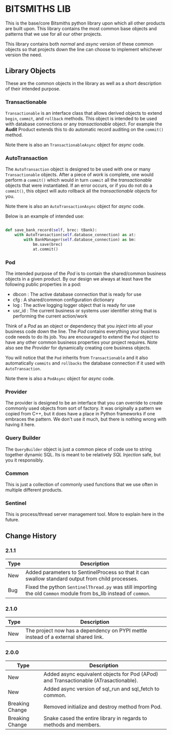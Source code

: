 # BITSMITHS LIB #

This is the base/core Bitsmiths python library upon which all other products are built upon. This library contains the most
common base objects and patterns that we use for all our other projects.

This library contains both *normal* and *async* version of these common objects so that projects down the line can choose to
implement whichever version the need.


## Library Objects ##

These are the common objects in the library as well as a short description of their intended purpose.

### Transactionable ###

`Transactionable` is an interface class that allows derived objects to extend `begin`, `commit`, and `rollback`
methods. This object is intended to be used with database connections or any *transactionable* object. For example the
**Audit** Product extends this to do automatic record auditing on the `commit()` method.

Note there is also an `TransactionableAsync` object for *async* code.

### AutoTransaction ###

The `AutoTransaction` object is designed to be used with one or many `Transactionable` objects. After a piece of
*work* is complete, one would perform a `commit()` which would in turn `commit` all the *transactionable* objects that
were instantiated. If an error occurs, or if you do not do a `commit()`, this object will auto rollback all
the *transactionable* objects for you.

Note there is also an `AutoTransactionAsync` object for *async* code.

Below is an example of intended use:

```python

def save_bank_record(self, brec: tBank):
	with AutoTransaction(self.database_connection) as at:
		with BankManager(self.database_connection) as bm:
			bm.save(brec)
			at.commit()

```

### Pod ###

The intended purpose of the *Pod* is to contain the shared/common business objects in a given product. By our
design we always at least have the following public properties in a pod:

- dbcon : The active database connection that is ready for use
- cfg : A shared/common configuration dictionary
- log : The active logging logger object that is ready for use
- usr_id : The current business or systems user identifier string that is performing the current action/work

Think of a *Pod* as an object or dependency that you *inject* into all your business code down the line. The *Pod* contains
everything your business code needs to do its job. You are encouraged to extend the `Pod` object to have
any other common business properties your project requires.  Note also see the *Provider* for dynamically creating
core business objects.

You will notice that the `Pod` inherits from `Transactionable` and it also automatically `commits` and `rollbacks` the
database connection if it used with `AutoTransaction`.

Note there is also a `PodAsync` object for *async* code.

### Provider ###

The provider is designed to be an interface that you can override to create commonly used objects from sort
of factory.  It was originally a pattern we copied from C++, but it does have a place in Python frameworks if
one embraces the pattern.  We don't use it much, but there is nothing wrong with having it here.

### Query Builder ###

The `QueryBuilder` object is just a common piece of code use to string together dynamic SQL. Its is meant to be
relatively *SQL Injection* safe, but you it responsibly.

### Common ###

This is just a collection of commonly used functions that we use often in multiple different products.

### Sentinel ###

This is process/thread server management tool. More to explain here in the future.


## Change History ##

### 2.1.1 ###

| Type | Description |
| ---- | ----------- |
| New  | Added parameters to SentinelProcess so that it can swallow standard output from child processes. |
| Bug  | Fixed the python `SentinelThread.py` was still importing the old `Common` module from bs_lib instead of `common`. |

### 2.1.0 ###

| Type | Description |
| ---- | ----------- |
| New  | The project now has a dependency on PYPI mettle instead of a external shared link. |

### 2.0.0 ###

| Type | Description |
| ---- | ----------- |
| New  | Added async equivalent objects for Pod (APod) and Transactionable (ATrasactionable). |
| New  | Added async version of sql_run and sql_fetch to common. |
| Breaking Change | Removed initialize and destroy method from Pod. |
| Breaking Change | Snake cased the entire library in regards to methods and members. |
